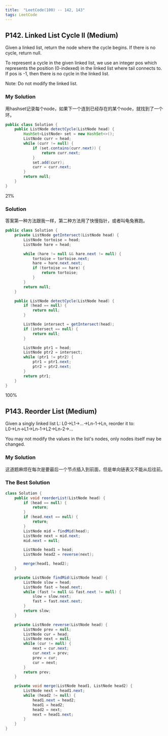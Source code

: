 ```yaml
---
title:  "LeetCode(100) -- 142, 143"
tags: LeetCode
---
```


## P142. Linked List Cycle II (Medium)

Given a linked list, return the node where the cycle begins. If there is no cycle, return null.

To represent a cycle in the given linked list, we use an integer pos which represents the position (0-indexed) in the linked list where tail connects to. If pos is -1, then there is no cycle in the linked list.

Note: Do not modify the linked list.

### My Solution

用hashset记录每个node，如果下一个连到已经存在的某个node，就找到了一个环。

```java
public class Solution {
    public ListNode detectCycle(ListNode head) {
        HashSet<ListNode> set = new HashSet<>();
        ListNode curr = head;
        while (curr != null) {
            if (set.contains(curr.next)) {
                return curr.next;
            }
            set.add(curr);
            curr = curr.next;
        }
        return null;
    }
}
```
21%

### Solution

答案第一种方法跟我一样，第二种方法用了快慢指针，或者叫龟兔赛跑。

```java
public class Solution {
    private ListNode getIntersect(ListNode head) {
        ListNode tortoise = head;
        ListNode hare = head;

        while (hare != null && hare.next != null) {
            tortoise = tortoise.next;
            hare = hare.next.next;
            if (tortoise == hare) {
                return tortoise;
            }
        }
        return null;
    }

    public ListNode detectCycle(ListNode head) {
        if (head == null) {
            return null;
        }

        ListNode intersect = getIntersect(head);
        if (intersect == null) {
            return null;
        }

        ListNode ptr1 = head;
        ListNode ptr2 = intersect;
        while (ptr1 != ptr2) {
            ptr1 = ptr1.next;
            ptr2 = ptr2.next;
        }
        return ptr1;
    }
}
```
100%

## P143. Reorder List (Medium)

Given a singly linked list L: L0→L1→…→Ln-1→Ln,
reorder it to: L0→Ln→L1→Ln-1→L2→Ln-2→…

You may not modify the values in the list's nodes, only nodes itself may be changed.

### My Solution

这道题麻烦在每次是要最后一个节点插入到前面，但是单向链表又不能从后往前。


### The Best Solution

```java
class Solution {
    public void reorderList(ListNode head) {
        if (head == null) {
            return;
        }
        if (head.next == null) {
            return;
        }
        ListNode mid = findMid(head);
        ListNode next = mid.next;
        mid.next = null;

        ListNode head1 = head;
        ListNode head2 = reverse(next);

        merge(head1, head2);
    }

    private ListNode findMid(ListNode head) {
        ListNode slow = head;
        ListNode fast = head.next;
        while (fast != null && fast.next != null) {
            slow = slow.next;
            fast = fast.next.next;
        }
        return slow;
    }

    private ListNode reverse(ListNode head) {
        ListNode prev = null;
        ListNode cur = head;
        ListNode next = null;
        while (cur != null) {
            next = cur.next;
            cur.next = prev;
            prev = cur;
            cur = next;
        }
        return prev;
    }

    private void merge(ListNode head1, ListNode head2) {
        ListNode next = head1.next;
        while (head2 != null) {
            head1.next = head2;
            head1 = head2;
            head2 = next;
            next = head1.next;
        }
    }
}
```




